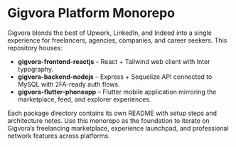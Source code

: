 # Gigvora Platform Monorepo

Gigvora blends the best of Upwork, LinkedIn, and Indeed into a single experience for freelancers, agencies, companies, and career seekers. This repository houses:

- **gigvora-frontend-reactjs** – React + Tailwind web client with Inter typography.
- **gigvora-backend-nodejs** – Express + Sequelize API connected to MySQL with 2FA-ready auth flows.
- **gigvora-flutter-phoneapp** – Flutter mobile application mirroring the marketplace, feed, and explorer experiences.

Each package directory contains its own README with setup steps and architecture notes. Use this monorepo as the foundation to iterate on Gigvora’s freelancing marketplace, experience launchpad, and professional network features across platforms.
